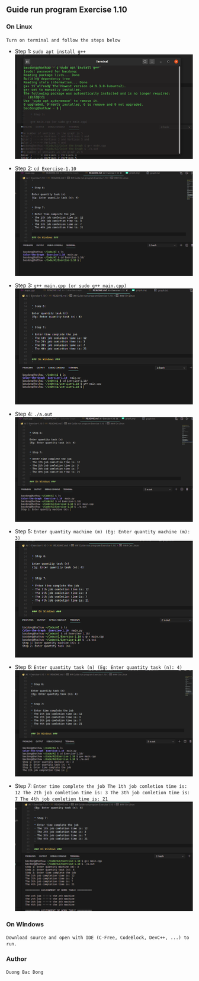 ## Guide run program Exercise 1.10 ##

### On Linux ###
`
Turn on terminal and follow the steps below
`

* Step 1:
`
sudo apt install g++
`
![Step 1: Demo](https://github.com/Bacdong/Exercise-2-Heuristic-Algorithm/blob/master/Exercise-1.10/demo/step1.png)

* Step 2:
`
cd Exercise-1.10
`
![Step 2: Demo](https://github.com/Bacdong/Exercise-2-Heuristic-Algorithm/blob/master/Exercise-1.10/demo/step2.png)

* Step 3:
`
g++ main.cpp (or sudo g++ main.cpp)
`
![Step 3: Demo](https://github.com/Bacdong/Exercise-2-Heuristic-Algorithm/blob/master/Exercise-1.10/demo/step3.png)

* Step 4:
`
./a.out
`
![Step 4: Demo](https://github.com/Bacdong/Exercise-2-Heuristic-Algorithm/blob/master/Exercise-1.10/demo/step4.png)

* Step 5:
`
Enter quantity machine (m)
(Eg: Enter quantity machine (m): 3)
`
![Step 5: Demo](https://github.com/Bacdong/Exercise-2-Heuristic-Algorithm/blob/master/Exercise-1.10/demo/step5.png)

* Step 6:
`
Enter quantity task (n)
(Eg: Enter quantity task (n): 4)
`
![Step 6: Demo](https://github.com/Bacdong/Exercise-2-Heuristic-Algorithm/blob/master/Exercise-1.10/demo/step6.png)

* Step 7:
`
Enter time complete the job
The 1th job comletion time is: 12
The 2th job comletion time is: 3
The 3th job comletion time is: 7
The 4th job comletion time is: 21
`
![Step 7: Demo](https://github.com/Bacdong/Exercise-2-Heuristic-Algorithm/blob/master/Exercise-1.10/demo/step7.png)

### On Windows ###
`
Download source and open with IDE (C-Free, CodeBlock, DevC++, ...) to run.
`

### Author ###
`
Duong Bac Dong
`